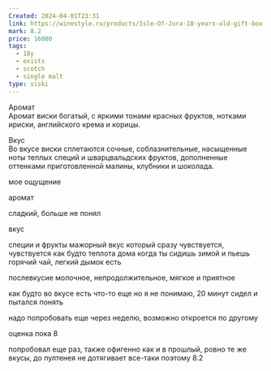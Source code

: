```yaml
---
Created: 2024-04-01T23:31
link: https://winestyle.ru/products/Isle-Of-Jura-18-years-old-gift-box.html
mark: 8.2
price: 16000
tags:
  - 18y
  - exists
  - scotch
  - single malt
type: viski
---
```

  

Аромат  
Аромат виски богатый, с яркими тонами красных фруктов, нотками ириски, английского крема и корицы.  

Вкус  
Во вкусе виски сплетаются сочные, соблазнительные, насыщенные ноты теплых специй и шварцвальдских фруктов, дополненные оттенками приготовленной малины, клубники и шоколада.  

  

мое ощущение

аромат

сладкий, больше не понял

вкус

специи и фрукты мажорный вкус который сразу чувствуется, чувствуется как будто теплота дома когда ты сидишь зимой и пьешь горячий чай, легкий дымок есть

послевкусие молочное, непродолжительное, мягкое и приятное

  

как будто во вкусе есть что-то еще но я не понимаю, 20 минут сидел и пытался понять

надо попробовать еще через неделю, возможно откроется по другому

  

оценка пока 8

  

попробовал еще раз, также офигенно как и в прошлый, ровно те же вкусы, до пултенея не дотягивает все-таки поэтому 8.2